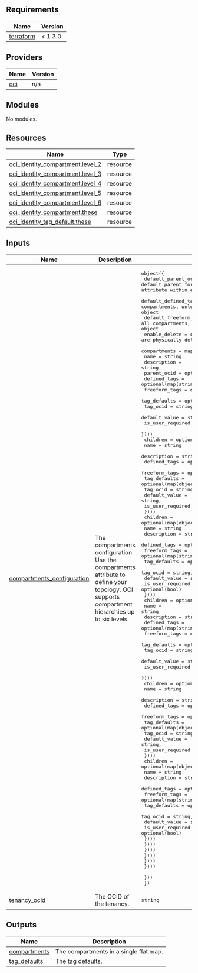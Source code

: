 ## Requirements

| Name | Version |
|------|---------|
| <a name="requirement_terraform"></a> [terraform](#requirement\_terraform) | < 1.3.0 |

## Providers

| Name | Version |
|------|---------|
| <a name="provider_oci"></a> [oci](#provider\_oci) | n/a |

## Modules

No modules.

## Resources

| Name | Type |
|------|------|
| [oci_identity_compartment.level_2](https://registry.terraform.io/providers/oracle/oci/latest/docs/resources/identity_compartment) | resource |
| [oci_identity_compartment.level_3](https://registry.terraform.io/providers/oracle/oci/latest/docs/resources/identity_compartment) | resource |
| [oci_identity_compartment.level_4](https://registry.terraform.io/providers/oracle/oci/latest/docs/resources/identity_compartment) | resource |
| [oci_identity_compartment.level_5](https://registry.terraform.io/providers/oracle/oci/latest/docs/resources/identity_compartment) | resource |
| [oci_identity_compartment.level_6](https://registry.terraform.io/providers/oracle/oci/latest/docs/resources/identity_compartment) | resource |
| [oci_identity_compartment.these](https://registry.terraform.io/providers/oracle/oci/latest/docs/resources/identity_compartment) | resource |
| [oci_identity_tag_default.these](https://registry.terraform.io/providers/oracle/oci/latest/docs/resources/identity_tag_default) | resource |

## Inputs

| Name | Description | Type | Default | Required |
|------|-------------|------|---------|:--------:|
| <a name="input_compartments_configuration"></a> [compartments\_configuration](#input\_compartments\_configuration) | The compartments configuration. Use the compartments attribute to define your topology. OCI supports compartment hierarchies up to six levels. | <pre>object({<br>    default_parent_ocid = optional(string) # the default parent for all top (first level) compartments. Use parent_ocid attribute within each compartment to specify different parents.<br>    default_defined_tags = optional(map(string)) # applies to all compartments, unless overriden by defined_tags in a compartment object<br>    default_freeform_tags = optional(map(string)) # applies to all compartments, unless overriden by freeform_tags in a compartment object<br>    enable_delete = optional(bool) # whether or not compartments are physically deleted when destroyed. Default is false.<br>    compartments = map(object({<br>      name          = string<br>      description   = string<br>      parent_ocid   = optional(string)<br>      defined_tags  = optional(map(string))<br>      freeform_tags = optional(map(string))<br>      tag_defaults     = optional(map(object({<br>        tag_ocid = string,<br>        default_value = string,<br>        is_user_required = optional(bool)<br>      })))<br>      children      = optional(map(object({<br>        name          = string<br>        description   = string<br>        defined_tags  = optional(map(string))<br>        freeform_tags = optional(map(string))<br>        tag_defaults     = optional(map(object({<br>            tag_ocid = string,<br>            default_value = string,<br>            is_user_required = optional(bool)<br>          })))<br>        children      = optional(map(object({<br>          name          = string<br>          description   = string<br>          defined_tags  = optional(map(string))<br>          freeform_tags = optional(map(string))<br>          tag_defaults     = optional(map(object({<br>            tag_ocid = string,<br>            default_value = string,<br>            is_user_required = optional(bool)<br>          })))<br>          children      = optional(map(object({<br>            name          = string<br>            description   = string<br>            defined_tags  = optional(map(string))<br>            freeform_tags = optional(map(string))<br>            tag_defaults     = optional(map(object({<br>              tag_ocid = string,<br>              default_value = string,<br>              is_user_required = optional(bool)<br>            })))<br>            children      = optional(map(object({<br>              name          = string<br>              description   = string<br>              defined_tags  = optional(map(string))<br>              freeform_tags = optional(map(string))<br>              tag_defaults     = optional(map(object({<br>                tag_ocid = string,<br>                default_value = string,<br>                is_user_required = optional(bool)<br>              })))<br>              children      = optional(map(object({<br>                name          = string<br>                description   = string<br>                defined_tags  = optional(map(string))<br>                freeform_tags = optional(map(string))<br>                tag_defaults     = optional(map(object({<br>                  tag_ocid = string,<br>                  default_value = string,<br>                  is_user_required = optional(bool)<br>                })))<br>              })))  <br>            })))<br>          })))<br>        })))<br>      })))  <br>    }))<br>  })</pre> | n/a | yes |
| <a name="input_tenancy_ocid"></a> [tenancy\_ocid](#input\_tenancy\_ocid) | The OCID of the tenancy. | `string` | n/a | yes |

## Outputs

| Name | Description |
|------|-------------|
| <a name="output_compartments"></a> [compartments](#output\_compartments) | The compartments in a single flat map. |
| <a name="output_tag_defaults"></a> [tag\_defaults](#output\_tag\_defaults) | The tag defaults. |
